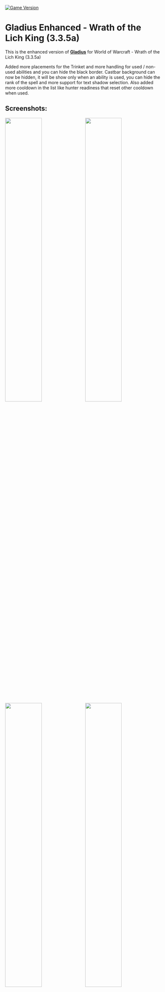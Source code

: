 [![Game Version](https://img.shields.io/badge/wow-3.3.5-blue.svg)](https://github.com/ElvUI-WotLK)

# Gladius Enhanced - Wrath of the Lich King (3.3.5a)

This is the enhanced version of **[Gladius](https://www.curseforge.com/wow/addons/gladius)** for World of Warcraft - Wrath of the Lich King (3.3.5a)

Added more placements for the Trinket and more handling for used / non-used abilities and you can hide the black border.
Castbar background can now be hidden, it will be show only when an ability is used, you can hide the rank of the spell and more support for text shadow selection.
Also added more cooldown in the list like hunter readiness that reset other cooldown when used.
## Screenshots:


<a href="https://user-images.githubusercontent.com/56119078/108131540-bac61c80-70b1-11eb-9714-7f9bc7b887e6.jpg">
<img src="https://user-images.githubusercontent.com/56119078/108131540-bac61c80-70b1-11eb-9714-7f9bc7b887e6.jpg" align="right" width="48.5%">
</a>
<a href="https://user-images.githubusercontent.com/56119078/108129085-f52dba80-70ad-11eb-9cab-4f072074d185.jpg">
<img src="https://user-images.githubusercontent.com/56119078/108129085-f52dba80-70ad-11eb-9cab-4f072074d185.jpg" width="48.5%">
</a>

<a href="https://user-images.githubusercontent.com/56119078/108537560-0d841c00-72de-11eb-9645-fc92b2c570df.jpg">
<img src="https://user-images.githubusercontent.com/56119078/108537560-0d841c00-72de-11eb-9645-fc92b2c570df.jpg" align="right" width="48.5%">
</a>
<a href="https://user-images.githubusercontent.com/56119078/108130686-58205100-70b0-11eb-9857-f3e1d38ff727.jpg">
<img src="https://user-images.githubusercontent.com/56119078/108130686-58205100-70b0-11eb-9857-f3e1d38ff727.jpg" width="48.5%">
</a>

## Installation:

1. Download **[Latest Version](https://github.com/Cortes-Jeremy/Gladius/releases)**
2. Unpack the Zip file
3. Open the folder "Gladius-master"
4. Copy (or drag and drop) **Gladius** into your Wow-Directory\Interface\AddOns
5. Restart WoW

## Commands:

    /gladius ui     Toggle the configuration GUI.
    /gladius test1-4     Show test unit.
    /gladius hide     Hide test unit.

## Languages:

Gladius Enhanced supports language the following gameclients:
* English (enUS)
